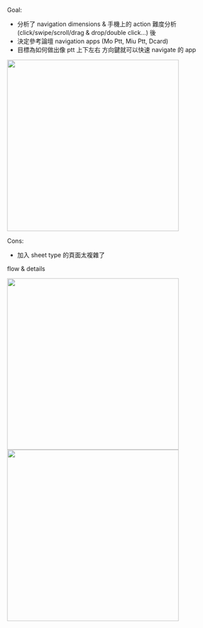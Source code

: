 Goal:
  - 分析了 navigation dimensions & 手機上的 action 難度分析 (click/swipe/scroll/drag & drop/double click...) 後
  - 決定參考論壇 navigation apps (Mo Ptt, Miu Ptt, Dcard)
  - 目標為如何做出像 ptt 上下左右 方向鍵就可以快速 navigate 的 app

<img src="https://raw.githubusercontent.com/wangchou/OnigiriNote/master/design/img/note_action_list.jpg" height="400">

Cons:
  - 加入 sheet type 的頁面太複雜了

flow & details

<img src="https://raw.githubusercontent.com/wangchou/OnigiriNote/master/design/img/wireframe_v6_flow.jpg" height="400">   <img style="display:inline-block" src="https://raw.githubusercontent.com/wangchou/OnigiriNote/master/design/img/wireframe_v6_detail.jpg" height="400">
